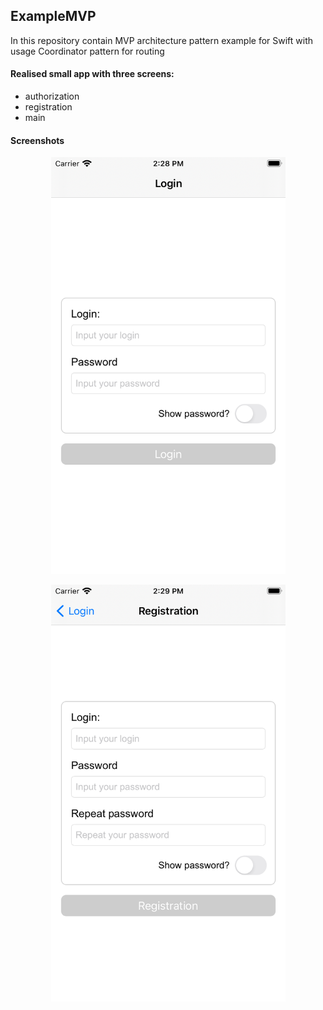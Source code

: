 ## ExampleMVP

In this repository contain MVP architecture pattern example for Swift with usage Coordinator pattern for routing

#### Realised small app with three screens:

- authorization
- registration
- main

#### Screenshots
<p align="center">
  <img src="https://github.com/EgorErmin/ExampleMVP/blob/main/images/Simulator%20Screen%20Shot%20-%20iPhone%20SE%20(2nd%20generation)%20-%202021-03-03%20at%2014.28.40.png?raw=true" width="375" height="667" style=" border: 2px solid: #00ff00;"/>
</p>
<p align="center">
  <img src="https://github.com/EgorErmin/ExampleMVP/blob/main/images/Simulator%20Screen%20Shot%20-%20iPhone%20SE%20(2nd%20generation)%20-%202021-03-03%20at%2014.29.00.png?raw=true" width="375" height="667" align="center" style=" border: 1px solid: #00ff00;"/>
</p>

